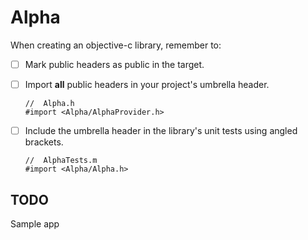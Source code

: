 # Alpha

When creating an objective-c library, remember to:

- [ ] Mark public headers as public in the target.
- [ ] Import **all** public headers in your project's umbrella header.

    ```objc
    //  Alpha.h
    #import <Alpha/AlphaProvider.h>
    ```

- [ ]  Include the umbrella header in the library's unit tests using angled brackets.

    ```objc
    //  AlphaTests.m
    #import <Alpha/Alpha.h>
    ```

## TODO

Sample app
